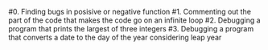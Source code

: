 #0. Finding bugs in posisive or negative function #1. Commenting out the part of the code that makes the code go on an infinite loop #2. Debugging a program that prints the largest of three integers #3. Debugging a program that converts a date to the day of the year considering leap year
